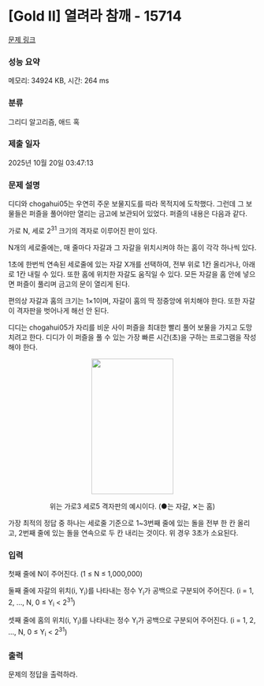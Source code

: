 # [Gold II] 열려라 참깨 - 15714 

[문제 링크](https://www.acmicpc.net/problem/15714) 

### 성능 요약

메모리: 34924 KB, 시간: 264 ms

### 분류

그리디 알고리즘, 애드 혹

### 제출 일자

2025년 10월 20일 03:47:13

### 문제 설명

<p>디디와 chogahui05는 우연히 주운 보물지도를 따라 목적지에 도착했다. 그런데 그 보물들은 퍼즐을 풀어야만 열리는 금고에 보관되어 있었다. 퍼즐의 내용은 다음과 같다.</p>

<p>가로 N, 세로 2<sup>31</sup> 크기의 격자로 이루어진 판이 있다.</p>

<p>N개의 세로줄에는, 매 줄마다 자갈과 그 자갈을 위치시켜야 하는 홈이 각각 하나씩 있다.</p>

<p>1초에 한번씩 연속된 세로줄에 있는 자갈 X개를 선택하여, 전부 위로 1칸 올리거나, 아래로 1칸 내릴 수 있다. 또한 홈에 위치한 자갈도 움직일 수 있다. 모든 자갈을 홈 안에 넣으면 퍼즐이 풀리며 금고의 문이 열리게 된다.</p>

<p>편의상 자갈과 홈의 크기는 1×1이며, 자갈이 홈의 딱 정중앙에 위치해야 한다. 또한 자갈이 격자판을 벗어나게 해선 안 된다.</p>

<p>디디는 chogahui05가 자리를 비운 사이 퍼즐을 최대한 빨리 풀어 보물을 가지고 도망치려고 한다. 디디가 이 퍼즐을 풀 수 있는 가장 빠른 시간(초)을 구하는 프로그램을 작성해야 한다.</p>

<p style="text-align: center;"><img alt="" src="https://onlinejudgeimages.s3-ap-northeast-1.amazonaws.com/problem/15714/1.png" style="width: 166px; height: 275px;"></p>

<p style="text-align: center;">위는 가로3 세로5 격자판의 예시이다. (●는 자갈, ✕는 홈)</p>

<p>가장 최적의 정답 중 하나는 세로줄 기준으로 1~3번째 줄에 있는 돌을 전부 한 칸 올리고, 2번째 줄에 있는 돌을 연속으로 두 칸 내리는 것이다. 위 경우 3초가 소요된다.</p>

### 입력 

 <p>첫째 줄에 N이 주어진다. (1 ≤ N ≤ 1,000,000)</p>

<p>둘째 줄에 자갈의 위치(i, Y<sub>i</sub>)를 나타내는 정수 Y<sub>i</sub>가 공백으로 구분되어 주어진다. (i = 1, 2, ..., N, 0 ≤ Y<sub>i</sub> < 2<sup>31</sup>)</p>

<p>셋째 줄에 홈의 위치(i, Y<sub>i</sub>)를 나타내는 정수 Y<sub>i</sub>가 공백으로 구분되어 주어진다. (i = 1, 2, ..., N, 0 ≤ Y<sub>i</sub> < 2<sup>31</sup>)</p>

### 출력 

 <p>문제의 정답을 출력하라.</p>

